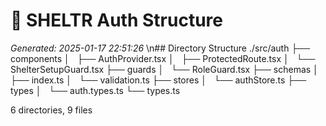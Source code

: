 # 🌳 SHELTR Auth Structure
*Generated: 2025-01-17 22:51:26*
\n## Directory Structure
./src/auth
├── components
│   ├── AuthProvider.tsx
│   ├── ProtectedRoute.tsx
│   └── ShelterSetupGuard.tsx
├── guards
│   └── RoleGuard.tsx
├── schemas
│   ├── index.ts
│   └── validation.ts
├── stores
│   └── authStore.ts
├── types
│   └── auth.types.ts
└── types.ts

6 directories, 9 files
